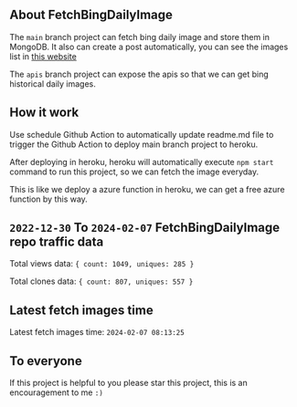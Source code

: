 ## About FetchBingDailyImage

The `main` branch project can fetch bing daily image and store them in MongoDB.
It also can create a post automatically, you can see the images list in [this website](https://oursalbum.netlify.app)

The `apis` branch project can expose the apis so that we can get bing historical daily images.

## How it work

Use schedule Github Action to automatically update readme.md file to trigger the Github Action to deploy main branch project to heroku.

After deploying in heroku, heroku will automatically execute `npm start` command to run this project, so we can fetch the image everyday.

This is like we deploy a azure function in heroku, we can get a free azure function by this way.

## `2022-12-30` To `2024-02-07` FetchBingDailyImage repo traffic data

Total views data: `{ count: 1049, uniques: 285 }`

Total clones data: `{ count: 807, uniques: 557 }`

## Latest fetch images time

Latest fetch images time: `2024-02-07 08:13:25`

## To everyone

If this project is helpful to you please star this project, this is an encouragement to me `:)`



